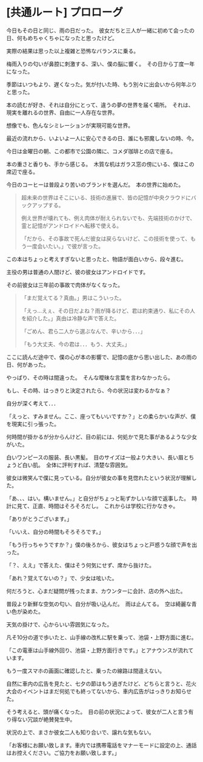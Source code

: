 # [共通ルート] プロローグ
  
今日もその日と同じ、雨の日だった。　彼女だちと三人が一緒に初めて会ったの日、何もめちゃくちゃになったと思ったけど。  
  
実際の結果は思った以上複雑と恐怖なバランスに乗る。  
  
梅雨入りの匂いが鼻腔に刺激する、深い、僕の脳に響く。　その日から丁度一年になった。  
  
季節はいつもより、遅くなった。気が付いた時、もう別々に出会いから何年ぶりと思った。  
  
本の読むが好き、それは自分にとって、違うの夢の世界を届く場所。　それは、現実を離れるの世界、自由に一人存在な世界。 
  
想像でも、色んなシミレーションが実現可能な世界。  
  
最近の流れから、いよいよ一人に安心できるの日、誰にも邪魔しないの時、今。  
  
今日は金曜日の朝、この都市で公園の隣に、コメダ珈琲との店で座る。  
  
本の重さと香りも、手から感じる。　木質な机はガラス窓の傍にいる、僕はこの席辺で座る。  
  
今日のコーヒーは普段より苦いのブランドを選んだ。　本の世界に始めた。  
  
> 超未来の世界はそこにいる、技術の進展で、皆の記憶が中央クラウドにバックアップする。  
>  
> 例え世界が壊れても、例え肉体が耐えられないでも、先端技術のかけで、霊と記憶がアンドロイドへ転移で使える。  
>  
> 「だから、その事故で死んだ彼女は戻らないけど、この技術を使って、もう一度会いたい。」で彼が言った。  
  
この本はちょっと考えすぎないと思ったと、物語が面白いから、段々進む。  
  
主役の男は普通の人間けど、彼の彼女はアンドロイドです。  
  
その前彼女は三年前の事故で肉体がなくなった。  
  
> 「まだ覚えてる？真由。」男はこういった。
>  
> 「えっ...えぇ、その日だよね？雨が降るけど、君は約束通り、私にその人を紹介した。」真由は冷静な声で答えた。
>  
> 「ごめん、君ら二人から選ぶなんで、辛いから．．．」
>  
> 「もう大丈夫、今の君は．．．もう、大丈夫。」
  
ここに読んだ途中で、僕の心が本の影響で、記憶の底から思い出した、あの雨の日、何があった。  
  
やっぱり、その時は間違った。　そんな曖昧な言葉を言わなかったら。  

もし、その時、はっきりと決定されたら、今の状況は変わるかなぁ？  
  
自分が深く考えて．．．  
   
「えっと、すみません。ここ、座ってもいいですか？」との柔らかいな声が、僕を現実に引っ張った。  
  
何時間が掛かるが分からんけど、目の前には、何処かで見た事があるような少女がいた。  
  
白いワンピースの服装、長い黒髪。　目のサイズは一般より大きい、長い眉とちょうど白い肌。　全体に評判すれば、清楚な雰囲気。  
  
彼女は微笑んで僕に見っている。自分が彼女の事を見惚れたという状況が理解した。  
  
「あ、、、はい。構いません。」と自分がちょっと恥ずかしいな顔で返事した。　時計に見て、正直、時間はそろそろだし。　これからは学校に行かなきゃ。  
  
「ありがとうございます。」  
  
「いいえ、自分の時間もそろそろです。」  
  
「もう行っちゃうですか？」僕の後ろから、彼女はちょっと戸惑うな顔で声を出った。  
  
「？、ええ」で答えた、僕はそう何気にせず、席から抜けた。  
  
「あれ？覚えてないの？」で、少女は呟いた。  
  
何だろうと、心まだ疑問が残ったまま、カウンターに会計、店の外へ出た。  
  
普段より新鮮な空気の匂い、自分が吸い込んだ。　雨は止んてる。　空は綺麗な青い色が染めた。  
  
天気の掛けで、心からいい雰囲気になった。  
  
凡そ10分の道で歩いたと、山手線の改札に駅を乗って、池袋・上野方面に進む。  
  
「この電車は山手線外回り、池袋・上野方面行きです。」とアナウンスが流れています。  
  
もう一度スマホの画面に確認したと、乗ったの線路は間違えない。  
  
自然に車内の広告を見たと、七夕の節はもう過ぎたけど、どちらと言うと、花火大会のイベントはまだ何処でも終ってないから、車内広告がはっきりお知らせた。  
    
そう考えると、頭が痛くなった。　目の前の状況によって、彼女が二人と言う有り得ない冗談が絶賛発生中。  
  
状況の上で、まさか彼女二人も知り合いで、譲れな気もない。  
  
「お客様にお願い致します。車内では携帯電話をマナーモードに設定の上、通話はお控えください。ご協力をお願い致します。」
